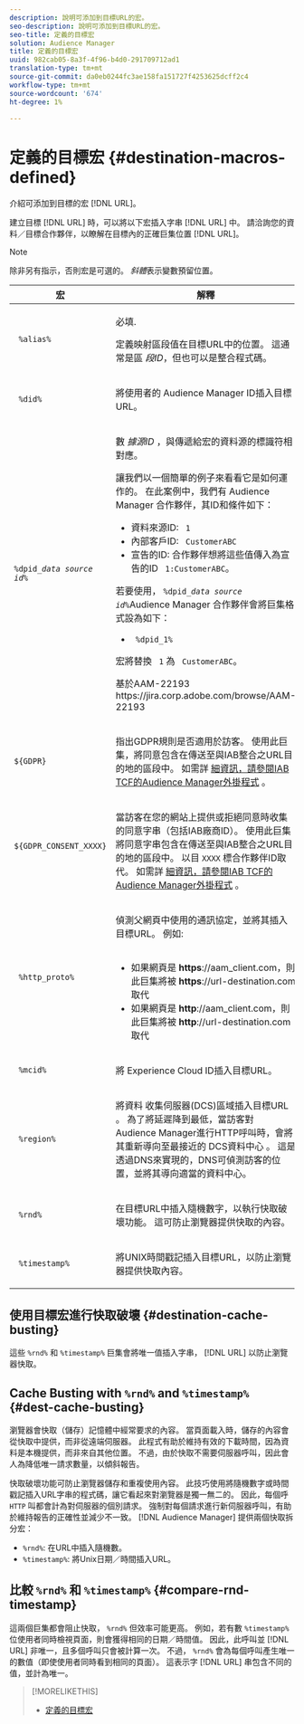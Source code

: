 ```yaml
---
description: 說明可添加到目標URL的宏。
seo-description: 說明可添加到目標URL的宏。
seo-title: 定義的目標宏
solution: Audience Manager
title: 定義的目標宏
uuid: 982cab05-8a3f-4f96-b4d0-291709712ad1
translation-type: tm+mt
source-git-commit: da0eb0244fc3ae158fa151727f4253625dcff2c4
workflow-type: tm+mt
source-wordcount: '674'
ht-degree: 1%

---
```



# 定義的目標宏 {#destination-macros-defined}

介紹可添加到目標的宏 [!DNL URL]。

<!-- destination-macros.xml -->

建立目標 [!DNL URL] 時，可以將以下宏插入字串 [!DNL URL] 中。 請洽詢您的資料／目標合作夥伴，以瞭解在目標內的正確巨集位置 [!DNL URL]。

>[!NOTE]
>
>除非另有指示，否則宏是可選的。 *斜體*&#x200B;表示變數預留位置。

<table id="table_2C532EFB9DAE41B08714753EBD7DFB05"> 
 <thead> 
  <tr> 
   <th colname="col1" class="entry"> 宏 </th> 
   <th colname="col2" class="entry"> 解釋 </th> 
  </tr> 
 </thead>
 <tbody> 
  <tr> 
   <td colname="col1"> <p> <code> %alias%</code> </p> </td> 
   <td colname="col2"> <p>必填. </p> <p>定義映射區段值在目標URL中的位置。 這通常是區 <i>段ID</i>，但也可以是整合程式碼。 </p> </td> 
  </tr> 
  <tr> 
   <td colname="col1"> <p> <code> %did%</code> </p> </td> 
   <td colname="col2"> <p>將使用者的 <span class="keyword"> Audience Manager</span> ID插入目標URL。 </p> </td> 
  </tr> 
  <tr> 
   <td colname="col1"> <p> <code>%dpid_<i>data source id</i>%</code> </p> </td> 
   <td colname="col2"> <p>數 <i>據源ID</i> ，與傳遞給宏的資料源的標識符相對應。 </p> <p>讓我們以一個簡單的例子來看看它是如何運作的。 在此案例中，我們有 <span class="keyword"> Audience Manager</span> 合作夥伴，其ID和條件如下： </p> 
    <ul id="ul_697508B437EB4090B121AFA5D519AFBE"> 
     <li id="li_32D9F72A7D1543A892DC7E1529E98A96">資料來源ID: <code> 1</code> </li> 
     <li id="li_099F5B63D2244B5AADA9B26CB6152E6B">內部客戶ID: <code> CustomerABC</code> </li> 
     <li id="li_0D9FE501C16444DDB388C8E934E5A8C6">宣告的ID: 合作夥伴想將這些值傳入為宣告的ID <code> 1:CustomerABC</code>。 </li> 
    </ul> <p>若要使用， <code>%dpid_<i>data source id</i>%</code>Audience Manager <span class="keyword"></span> 合作夥伴會將巨集格式設為如下： </p> 
    <ul class="simplelist"> 
     <li> <code> %dpid_1%</code> </li> 
    </ul> <p>宏將替換 <code> 1</code> 為 <code> CustomerABC</code>。 </p> <p> 
     <draft-comment>
       基於AAM-22193 https://jira.corp.adobe.com/browse/AAM-22193 
     </draft-comment> </p> </td> 
  </tr> 
  <tr>
    <td><p><code>${GDPR}</code></p></td>
    <td><p>指出GDPR規則是否適用於訪客。 使用此巨集，將同意包含在傳送至與IAB整合之URL目的地的區段中。 如需詳 <a href="../../overview/data-security-and-privacy/aam-iab-plugin.md">細資訊，請參閱IAB TCF的Audience Manager外掛程式</a> 。</p></td>
  </tr>
   <tr>
    <td><code>${GDPR_CONSENT_XXXX}</code></p></td>
    <td><p>當訪客在您的網站上提供或拒絕同意時收集的同意字串（包括IAB廠商ID）。 使用此巨集將同意字串包含在傳送至與IAB整合之URL目的地的區段中。 以目 <code>XXXX</code> 標合作夥伴ID取代。 如需詳 <a href="../../overview/data-security-and-privacy/aam-iab-plugin.md">細資訊，請參閱IAB TCF的Audience Manager外掛程式</a> 。 </p></td>
  </tr>
  <tr> 
   <td colname="col1"> <p><code> %http_proto%</code> </p> </td> 
   <td colname="col2"> <p>偵測父網頁中使用的通訊協定，並將其插入目標URL。 例如:
     <br> 
     <ul id="ul_026F56EC46E94D9EB1153557C0F65325"> 
      <li id="li_B41EF140CC274CB68FE7213DD8B908C0">如果網頁是 <b>https</b>://aam_client.com，則此巨集將被 <b>https</b>://url-destination.com取代 </li> 
      <li id="li_BDCD6EA69B004A92BA6981952341BD77">如果網頁是 <b>http</b>://aam_client.com，則此巨集將被 <b>http</b>://url-destination.com取代 </li> 
     </ul> </p> </td> 
  </tr> 
  <tr> 
   <td colname="col1"> <p><code> %mcid%</code> </p> </td> 
   <td colname="col2"> <p>將 <span class="keyword"> Experience Cloud</span> ID插入目標URL。 </p> </td> 
  </tr> 
  <tr> 
   <td colname="col1"> <p><code> %region%</code> </p> </td> 
   <td colname="col2"> <p>將資料 <span class="wintitle"> 收集伺服器(DCS)區域插入目標URL</span> 。 為了將延遲降到最低，當訪客對 <span class="keyword"> Audience Manager進行HTTP呼叫時</span>，會將其重新導向至最接近的 <span class="wintitle"> DCS資料中心</span> 。 這是透過DNS來實現的，DNS可偵測訪客的位置，並將其導向適當的資料中心。 </p> </td> 
  </tr> 
  <tr> 
   <td colname="col1"> <p> <code> %rnd%</code> </p> </td> 
   <td colname="col2"> <p>在目標URL中插入隨機數字，以執行快取破壞功能。 這可防止瀏覽器提供快取的內容。 </p> </td> 
  </tr> 
  <tr> 
   <td colname="col1"> <p> <code> %timestamp%</code> </p> </td> 
   <td colname="col2"> <p>將UNIX時間戳記插入目標URL，以防止瀏覽器提供快取內容。 </p> </td> 
  </tr> 
 </tbody> 
</table>

## 使用目標宏進行快取破壞 {#destination-cache-busting}

這些 `%rnd%` 和 `%timestamp%` 巨集會將唯一值插入字串， [!DNL URL] 以防止瀏覽器快取。

## Cache Busting with `%rnd%` and `%timestamp%` {#dest-cache-busting}

<!-- c_dest_cache_busting.xml -->

瀏覽器會快取（儲存）記憶體中經常要求的內容。 當頁面載入時，儲存的內容會從快取中提供，而非從遠端伺服器。 此程式有助於維持有效的下載時間，因為資料是本機提供，而非來自其他位置。 不過，由於快取不需要伺服器呼叫，因此會人為降低唯一請求數量，以傾斜報告。

快取破壞功能可防止瀏覽器儲存和重複使用內容。 此技巧使用將隨機數字或時間戳記插入URL字串的程式碼，讓它看起來對瀏覽器是獨一無二的。 因此，每個呼 `HTTP` 叫都會計為對伺服器的個別請求。 強制對每個請求進行新伺服器呼叫，有助於維持報告的正確性並減少不一致。 [!DNL Audience Manager] 提供兩個快取拆分宏：

* `%rnd%`: 在URL中插入隨機數。
* `%timestamp%`: 將Unix日期／時間插入URL。

## 比較 `%rnd%` 和 `%timestamp%` {#compare-rnd-timestamp}

這兩個巨集都會阻止快取， `%rnd%` 但效率可能更高。 例如，若有數 `%timestamp%`位使用者同時檢視頁面，則會獲得相同的日期／時間值。 因此，此呼叫並 [!DNL URL] 非唯一，且多個呼叫只會被計算一次。 不過， `%rnd%` 會為每個呼叫產生唯一的數值（即使使用者同時看到相同的頁面）。 這表示字 [!DNL URL] 串包含不同的值，並計為唯一。

>[!MORELIKETHIS]
>
>* [定義的目標宏](../../features/destinations/destination-macros.md#destination-macros-defined)